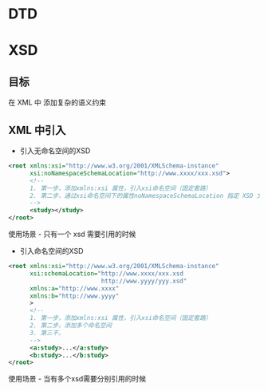 # DTD
# XSD

## 目标

在 XML 中 添加复杂的语义约束

## XML 中引入

- 引入无命名空间的XSD
```XML
<root xmlns:xsi="http://www.w3.org/2001/XMLSchema-instance"
	  xsi:noNamespaceSchemaLocation="http://www.xxxx/xxx.xsd">
	  <!--
	  1. 第一步，添加xmlns:xsi 属性，引入xsi命名空间（固定套路）
	  2. 第二步，通过xsi命名空间下的属性noNamespaceSchemaLocation 指定 XSD 文件的 URI
	  -->
	  <study></study>
</root>
```

使用场景 - 只有一个 xsd 需要引用的时候

- 引入命名空间的XSD
```XML
<root xmlns:xsi="http://www.w3.org/2001/XMLSchema-instance"
	  xsi:schemaLocation="http://www.xxxx/xxx.xsd
						  http://www.yyyy/yyy.xsd"
	  xmlns:a="http://www.xxxx"
	  xmlns:b="http://www.yyyy"
	  >
	  <!--
	  1. 第一步，添加xmlns:xsi 属性，引入xsi命名空间（固定套路）
	  2. 第二步，添加多个命名空间
	  3. 第三不，
	  -->
	  <a:study>...</a:study>
	  <b:study>...</b:study>
</root>
```
使用场景 - 当有多个xsd需要分别引用的时候





